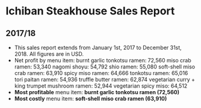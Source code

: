 # Ichiban Steakhouse Sales Report
## 2017/18

- This sales report extends from January 1st, 2017 to December 31st, 2018. All figures are in USD.
- Net profit by menu item:
    burnt garlic tonkotsu ramen: 72,560
    miso crab ramen: 53,340
    nagomi shoyu: 54,792
    shio ramen: 55,080
    soft-shell miso crab ramen: 63,910
    spicy miso ramen: 64,666
    tonkotsu ramen: 65,016
    tori paitan ramen: 54,936
    truffle butter ramen: 62,874
    vegetarian curry + king trumpet mushroom ramen: 52,944
    vegetarian spicy miso: 64,512
- **Most profitable** menu item: **burnt garlic tonkotsu ramen (72,560)**
- **Most costly** menu item: **soft-shell miso crab ramen (63,910)**
